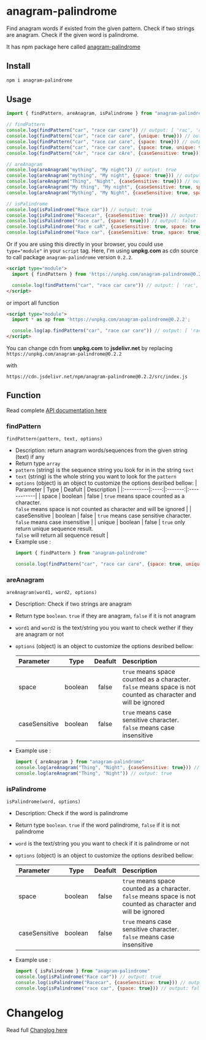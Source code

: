 # anagram-palindrome

Find anagram words if existed from the given pattern. Check if two strings are anagram. Check if the given word is palindrome.

It has npm package here called [anagram-palindrome](https://www.npmjs.com/package/anagram-palindrome)

## Install
```sh
npm i anagram-palindrome
```

## Usage
```javascript
import { findPattern, areAnagram, isPalindrome } from "anagram-palindrome"

// findPattern
console.log(findPattern("car", "race car care")) // output: [ 'rac', 'car', 'arc', 'rca', 'car' ]
console.log(findPattern("car", "race car care", {unique: true})) // output: [ 'rac', 'car', 'arc', 'rca' ]
console.log(findPattern("car", "race car care", {space: true})) // output: [ 'rac', 'car', 'car' ]
console.log(findPattern("car", "race car care", {space: true, unique: true})) // output: [ 'rac', 'car' ]
console.log(findPattern("cAr", "race car cAre", {caseSensitive: true})) // output: [ 'rcA', 'cAr' ]

// areAnagram
console.log(areAnagram("mything", "My night")) // output: true
console.log(areAnagram("mything", "My night", {space: true})) // output: false
console.log(areAnagram("Thing", "Night", {caseSensitive: true})) // output: false
console.log(areAnagram("My thing", "My night", {caseSensitive: true, space: true})) // output: true
console.log(areAnagram("Mything", "My Night", {caseSensitive: true, space: true})) // output: false

// isPalindrome
console.log(isPalindrome("Race car")) // output: true
console.log(isPalindrome("Racecar", {caseSensitive: true})) // output: false
console.log(isPalindrome("race car", {space: true})) // output: false
console.log(isPalindrome("Rac e caR", {caseSensitive: true, space: true})) // output: true
console.log(isPalindrome("Race car", {caseSensitive: true, space: true})) // output: false
```
Or if you are using this directly in your browser, you could use `type="module"` in your `script` tag. Here, I'm using **unpkg.com** as cdn source to call package `anagram-palindrome` version `0.2.2`.

```html
<script type="module">
  import { findPattern } from 'https://unpkg.com/anagram-palindrome@0.2.2';

  console.log(findPattern("car", "race car care")) // output: [ 'rac', 'car', 'arc', 'rca', 'car' ]
</script>
```
or import all function
```html
<script type="module">
  import * as ap from 'https://unpkg.com/anagram-palindrome@0.2.2';

  console.log(ap.findPattern("car", "race car care")) // output: [ 'rac', 'car', 'arc', 'rca', 'car' ]
</script>
```
You can change cdn from **unpkg.com** to **jsdelivr.net** by replacing 
`https://unpkg.com/anagram-palindrome@0.2.2`

with

`https://cdn.jsdelivr.net/npm/anagram-palindrome@0.2.2/src/index.js`

## Function
Read complete [API documentation here](https://fajarbc.github.io/anagram-palindrome/out/index.html)

### findPattern
```findPattern(pattern, text, options)```
- Description: return anagram words/sequences from the given string (text) if any
- Return type `array`
- `pattern` (string) is the sequence string you look for in in the string `text`
- `text` (string) is the whole string you want to look for the `pattern`
- `options` (object) is an object to customize the options desribed bellow:
  | Parameter | Type | Deafult | Description |
  |:----------|:----:|:-------:|:------------|
  | space | boolean | false | `true` means space counted as a character.<br> `false` means space is not counted as character and will be ignored |
  | caseSensitive | boolean | false | `true` means case sensitive character.<br> `false` means case insensitive |
  | unique | boolean | false | `true` only return unique sequence result.<br> `false` will return all sequence result |
- Example use :
    ```javascript
    import { findPattern } from "anagram-palindrome"

    console.log(findPattern("car", "race car care", {space: true, unique: true})) // output: [ 'rac', 'car' ]
    ```

### areAnagram
```areAnagram(word1, word2, options)```
- Description: Check if two strings are anagram
- Return type `boolean`. `true` if they are anagram, `false` if it is not anagram
- `word1` and `word2` is the text/string you you want to check wether if they are anagram or not
- `options` (object) is an object to customize the options desribed bellow:

  | Parameter | Type | Deafult | Description |
  |:----------|:----:|:-------:|:------------|
  | space | boolean | false | `true` means space counted as a character.<br> `false` means space is not counted as character and will be ignored |
  | caseSensitive | boolean | false | `true` means case sensitive character.<br> `false` means case insensitive |
- Example use :
    ```javascript
    import { areAnagram } from "anagram-palindrome"
    console.log(areAnagram("Thing", "Night", {caseSensitive: true})) // output: false
    console.log(areAnagram("Thing", "Night")) // output: true
    ```

### isPalindrome
```isPalindrome(word, options)```
- Description: Check if the word is palindrome
- Return type `boolean`. `true` if the word palindrome, `false` if it is not palindrome
- `word` is the text/string you you want to check if it is palindrome or not
- `options` (object) is an object to customize the options desribed bellow:

  | Parameter | Type | Deafult | Description |
  |:----------|:----:|:-------:|:------------|
  | space | boolean | false | `true` means space counted as a character.<br> `false` means space is not counted as character and will be ignored |
  | caseSensitive | boolean | false | `true` means case sensitive character.<br> `false` means case insensitive |
- Example use :
    ```javascript
    import { isPalindrome } from "anagram-palindrome"
    console.log(isPalindrome("Race car")) // output: true
    console.log(isPalindrome("Racecar", {caseSensitive: true})) // output: false
    console.log(isPalindrome("race car", {space: true})) // output: false
    ```
# Changelog
Read full [Changlog here](https://fajarbc.github.io/anagram-palindrome/CHANGELOG.html)
